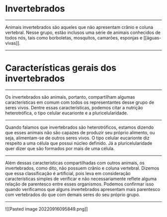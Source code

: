 # Invertebrados
___
Animais invertebrados são aqueles que não apresentam crânio e coluna vertebral. Nesse grupo, estão inclusos uma série de animais conhecidos de todos nós, tais como borboletas, mosquitos, camarões, esponjas e [[águas-vivas]].
___

# Características gerais dos invertebrados
___
Os invertebrados são animais, portanto, compartilham algumas características em comum com todos os representantes desse grupo de seres vivos. Dentre essas características, podemos citar a nutrição heterotrófica, o tipo celular eucarionte e a pluricelularidade.
___

Quando falamos que invertebrados são heterotróficos, estamos dizendo que esses animais não são capazes de produzir seu próprio alimento, ou seja, alimentam-se de outros seres vivos. O tipo celular eucarionte diz respeito a uma célula que possui núcleo definido. Já a pluricelularidade quer dizer que são formados por mais de uma célula.
___

Além dessas características compartilhadas com outros animais, os invertebrados, como dito, não possuem crânio e coluna vertebral. Dizemos que essa classificação é artificial, pois leva em consideração características simples de verificar e não necessariamente reflete alguma relação de parentesco entre esses organismos. Podemos confirmar isso quando verificamos que alguns invertebrados apresentam mais parentesco com vertebrados do que com demais seres do seu próprio grupo.
___
![[Pasted image 20220916095849.png]]